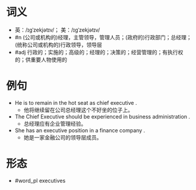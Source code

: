# 词义
- 英：/ɪɡˈzekjətɪv/； 美：/ɪɡˈzekjətɪv/
- #n (公司或机构的)经理，主管领导，管理人员；(政府的)行政部门；总经理；(统称公司或机构的)行政领导，领导层
- #adj 行政的；实施的；高级的；经理的；决策的；经营管理的；有执行权的；供重要人物使用的
# 例句
- He is to remain in the hot seat as chief executive .
	- 他将继续留在公司总经理这个不好坐的位子上。
- The Chief Executive should be experienced in business administration .
	- 总经理应有企业管理经验。
- She has an executive position in a finance company .
	- 她是一家金融公司的领导层成员。
# 形态
- #word_pl executives

